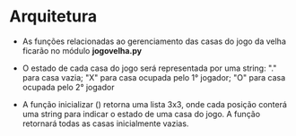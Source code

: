 # Arquitetura

* As funções relacionadas ao gerenciamento das casas do jogo da velha ficarão no módulo **jogovelha.py**

* O estado de cada casa do jogo será representada por uma string: "." para casa vazia; "X" para casa ocupada pelo 1° jogador; "O" para casa ocupada pelo 2° jogador

* A função inicializar () retorna uma lista 3x3, onde cada posição conterá uma string para indicar o estado de uma casa do jogo. A função retornará todas as casas inicialmente vazias.
